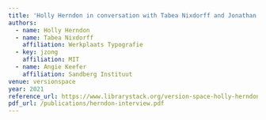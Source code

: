 ```yaml
---
title: 'Holly Herndon in conversation with Tabea Nixdorff and Jonathan Zong'
authors:
  - name: Holly Herndon
  - name: Tabea Nixdorff
    affiliation: Werkplaats Typografie
  - key: jzong
    affiliation: MIT
  - name: Angie Keefer
    affiliation: Sandberg Instituut
venue: versionspace
year: 2021
reference_url: https://www.librarystack.org/version-space-holly-herndon-in-conversation-with-tabea-nixdorff-and-jonathan-zong/
pdf_url: /publications/herndon-interview.pdf
---
```

